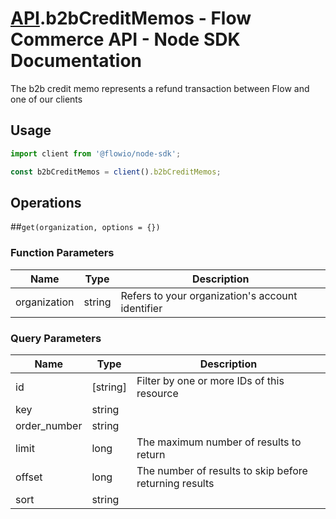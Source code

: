 # [API](README.md).b2bCreditMemos - Flow Commerce API - Node SDK Documentation

The b2b credit memo represents a refund transaction between Flow and one of our clients

## Usage

```JavaScript
import client from '@flowio/node-sdk';

const b2bCreditMemos = client().b2bCreditMemos;
```

## Operations

##`get(organization, options = {})`

### Function Parameters

| Name  | Type | Description |
| ---- | ---- | ---- |
| organization | string | Refers to your organization&#x27;s account identifier |

### Query Parameters

| Name  | Type | Description |
| ---- | ---- | ---- |
| id | [string] | Filter by one or more IDs of this resource |
| key | string |  |
| order_number | string |  |
| limit | long | The maximum number of results to return |
| offset | long | The number of results to skip before returning results |
| sort | string |  |

